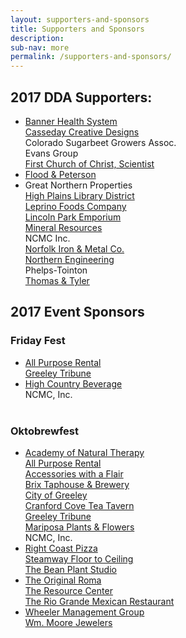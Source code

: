 ```yaml
---
layout: supporters-and-sponsors
title: Supporters and Sponsors
description:
sub-nav: more
permalink: /supporters-and-sponsors/
---
```



## 2017 DDA Supporters:

* [Banner Health System](https://www.bannerhealth.com/)
  <br>[Casseday Creative Designs](http://www.casseday.net/)
  <br>Colorado Sugarbeet Growers Assoc.
  <br>Evans Group
  <br>[First Church of Christ, Scientist](http://christiansciencecolorado.org/churches/first-church-of-christ-scientist-greeley/)
* [Flood & Peterson](http://floodpeterson.com/)
* Great Northern Properties
  <br>[High Plains Library District](http://www.mylibrary.us/)
  <br>[Leprino Foods Company](http://www.leprinofoods.com/)
  <br>[Lincoln Park Emporium](http://www.lincolnparkemporium.com/home.php)
  <br>[Mineral Resources](http://mineralresourcesinc.com/)
  <br>NCMC Inc.
  <br>[Norfolk Iron & Metal Co.](http://www.norfolkiron.com/)
  <br>[Northern Engineering](http://northernengineering.com/)
  <br>Phelps-Tointon
  <br>[Thomas & Tyler](http://www.thomasandtyler.com/)

## 2017 Event Sponsors

### Friday Fest

* [All Purpose Rental](http://www.allpurposerental.com/)
  <br>[Greeley Tribune](http://www.greeleytribune.com/)
* [High Country Beverage](http://highcountrybeverage.com/agegate/)
  <br>NCMC, Inc.
  <br>&nbsp;

### Oktobrewfest

* [Academy of Natural Therapy](http://www.natural-therapy.com/)
  <br>[All Purpose Rental](http://www.allpurposerental.com/)
  <br>[Accessories with a Flair](http://accessoriesfashionsandhair.com/)
  <br>[Brix Taphouse & Brewery](http://www.brixtaphouseandbrewery.com/)
  <br>[City of Greeley](http://greeleygov.com/)
  <br>[Cranford Cove Tea Tavern](http://www.cranfordcove.com/)
  <br>[Greeley Tribune](http://www.greeleytribune.com/)
  <br>[Mariposa Plants & Flowers](http://www.mariposaflowers.com/)
  <br>NCMC, Inc.
* [Right Coast Pizza](http://www.rightcoastpizza.com/)
  <br>[Steamway Floor to Ceiling](http://www.steamwayftc.com/)
  <br>[The Bean Plant Studio](https://www.facebook.com/TheBeanPlantStudio/)
* [The Original Roma](http://romagreeley.com/)
  <br>[The Resource Center](http://tests4greeley.com/)
  <br>[The Rio Grande Mexican Restaurant](https://www.riograndemexican.com/)
* [Wheeler Management Group](http://www.wheelermgt.com/)
  <br>[Wm. Moore Jewelers](http://www.wmmoorejewelers.com/)